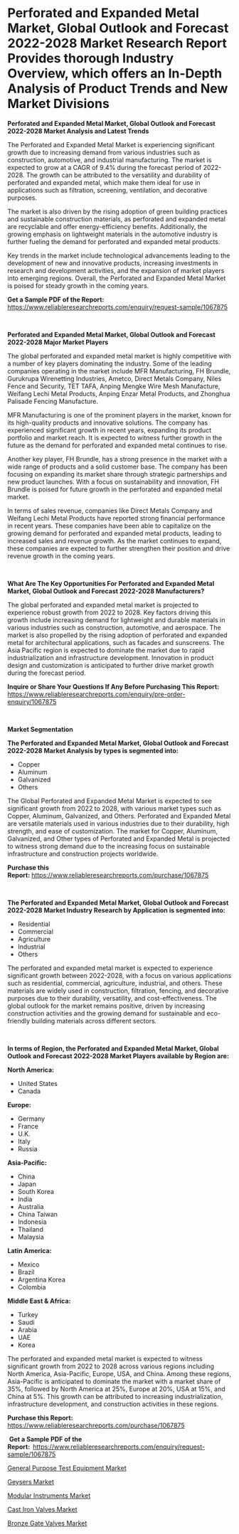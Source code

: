 <p><h1>Perforated and Expanded Metal Market, Global Outlook and Forecast 2022-2028 Market Research Report Provides thorough Industry Overview, which offers an In-Depth Analysis of Product Trends and New Market Divisions</h1></p><p><strong>Perforated and Expanded Metal Market, Global Outlook and Forecast 2022-2028 Market Analysis and Latest Trends</strong></p>
<p><p>The Perforated and Expanded Metal Market is experiencing significant growth due to increasing demand from various industries such as construction, automotive, and industrial manufacturing. The market is expected to grow at a CAGR of 9.4% during the forecast period of 2022-2028. The growth can be attributed to the versatility and durability of perforated and expanded metal, which make them ideal for use in applications such as filtration, screening, ventilation, and decorative purposes.</p><p>The market is also driven by the rising adoption of green building practices and sustainable construction materials, as perforated and expanded metal are recyclable and offer energy-efficiency benefits. Additionally, the growing emphasis on lightweight materials in the automotive industry is further fueling the demand for perforated and expanded metal products.</p><p>Key trends in the market include technological advancements leading to the development of new and innovative products, increasing investments in research and development activities, and the expansion of market players into emerging regions. Overall, the Perforated and Expanded Metal Market is poised for steady growth in the coming years.</p></p>
<p><strong>Get a Sample PDF of the Report:&nbsp;</strong> <a href="https://www.reliableresearchreports.com/enquiry/request-sample/1067875">https://www.reliableresearchreports.com/enquiry/request-sample/1067875</a></p>
<p>&nbsp;</p>
<p><strong>Perforated and Expanded Metal Market, Global Outlook and Forecast 2022-2028 Major Market Players</strong></p>
<p><p>The global perforated and expanded metal market is highly competitive with a number of key players dominating the industry. Some of the leading companies operating in the market include MFR Manufacturing, FH Brundle, Gurukrupa Wirenetting Industries, Ametco, Direct Metals Company, Niles Fence and Security, TET TAFA, Anping Mengke Wire Mesh Manufacture, Weifang Lechi Metal Products, Anping Enzar Metal Products, and Zhonghua Palisade Fencing Manufacture.</p><p>MFR Manufacturing is one of the prominent players in the market, known for its high-quality products and innovative solutions. The company has experienced significant growth in recent years, expanding its product portfolio and market reach. It is expected to witness further growth in the future as the demand for perforated and expanded metal continues to rise.</p><p>Another key player, FH Brundle, has a strong presence in the market with a wide range of products and a solid customer base. The company has been focusing on expanding its market share through strategic partnerships and new product launches. With a focus on sustainability and innovation, FH Brundle is poised for future growth in the perforated and expanded metal market.</p><p>In terms of sales revenue, companies like Direct Metals Company and Weifang Lechi Metal Products have reported strong financial performance in recent years. These companies have been able to capitalize on the growing demand for perforated and expanded metal products, leading to increased sales and revenue growth. As the market continues to expand, these companies are expected to further strengthen their position and drive revenue growth in the coming years.</p></p>
<p>&nbsp;</p>
<p><strong>What Are The Key Opportunities For Perforated and Expanded Metal Market, Global Outlook and Forecast 2022-2028 Manufacturers?</strong></p>
<p><p>The global perforated and expanded metal market is projected to experience robust growth from 2022 to 2028. Key factors driving this growth include increasing demand for lightweight and durable materials in various industries such as construction, automotive, and aerospace. The market is also propelled by the rising adoption of perforated and expanded metal for architectural applications, such as facades and sunscreens. The Asia Pacific region is expected to dominate the market due to rapid industrialization and infrastructure development. Innovation in product design and customization is anticipated to further drive market growth during the forecast period.</p></p>
<p><strong>Inquire or Share Your Questions If Any Before Purchasing This Report:</strong> <a href="https://www.reliableresearchreports.com/enquiry/pre-order-enquiry/1067875">https://www.reliableresearchreports.com/enquiry/pre-order-enquiry/1067875</a></p>
<p>&nbsp;</p>
<p><strong>Market Segmentation</strong></p>
<p><strong>The Perforated and Expanded Metal Market, Global Outlook and Forecast 2022-2028 Market Analysis by types is segmented into:</strong></p>
<p><ul><li>Copper</li><li>Aluminum</li><li>Galvanized</li><li>Others</li></ul></p>
<p><p>The Global Perforated and Expanded Metal Market is expected to see significant growth from 2022 to 2028, with various market types such as Copper, Aluminum, Galvanized, and Others. Perforated and Expanded Metal are versatile materials used in various industries due to their durability, high strength, and ease of customization. The market for Copper, Aluminum, Galvanized, and Other types of Perforated and Expanded Metal is projected to witness strong demand due to the increasing focus on sustainable infrastructure and construction projects worldwide.</p></p>
<p><strong>Purchase this Report:&nbsp;</strong><a href="https://www.reliableresearchreports.com/purchase/1067875">https://www.reliableresearchreports.com/purchase/1067875</a></p>
<p>&nbsp;</p>
<p><strong>The Perforated and Expanded Metal Market, Global Outlook and Forecast 2022-2028 Market Industry Research by Application is segmented into:</strong></p>
<p><ul><li>Residential</li><li>Commercial</li><li>Agriculture</li><li>Industrial</li><li>Others</li></ul></p>
<p><p>The perforated and expanded metal market is expected to experience significant growth between 2022-2028, with a focus on various applications such as residential, commercial, agriculture, industrial, and others. These materials are widely used in construction, filtration, fencing, and decorative purposes due to their durability, versatility, and cost-effectiveness. The global outlook for the market remains positive, driven by increasing construction activities and the growing demand for sustainable and eco-friendly building materials across different sectors.</p></p>
<p>&nbsp;</p>
<p><strong>In terms of Region, the Perforated and Expanded Metal Market, Global Outlook and Forecast 2022-2028 Market Players available by Region are:</strong></p>
<p>
    <p> <strong> North America: </strong>
        <ul>
            <li>United States</li>
            <li>Canada</li>
        </ul>
        </p> 
    <p> <strong> Europe: </strong>
        <ul>
            <li>Germany</li>
            <li>France</li>
            <li>U.K.</li>
            <li>Italy</li>
            <li>Russia</li>
        </ul>
        </p> 
    <p> <strong> Asia-Pacific: </strong>
        <ul>
            <li>China</li>
            <li>Japan</li>
            <li>South Korea</li>
            <li>India</li>
            <li>Australia</li>
            <li>China Taiwan</li>
            <li>Indonesia</li>
            <li>Thailand</li>
            <li>Malaysia</li>
        </ul>
        </p> 
    <p> <strong> Latin America: </strong>
        <ul>
            <li>Mexico</li>
            <li>Brazil</li>
            <li>Argentina Korea</li>
            <li>Colombia</li>
        </ul>
        </p> 
    <p> <strong> Middle East & Africa: </strong>
        <ul>
            <li>Turkey</li>
            <li>Saudi</li>
            <li>Arabia</li>
            <li>UAE</li>
            <li>Korea</li>
        </ul>
    </p>
    </p>
<p><p>The perforated and expanded metal market is expected to witness significant growth from 2022 to 2028 across various regions including North America, Asia-Pacific, Europe, USA, and China. Among these regions, Asia-Pacific is anticipated to dominate the market with a market share of 35%, followed by North America at 25%, Europe at 20%, USA at 15%, and China at 5%. This growth can be attributed to increasing industrialization, infrastructure development, and construction activities in these regions.</p></p>
<p><strong>Purchase this Report: </strong><a href="https://www.reliableresearchreports.com/purchase/1067875">https://www.reliableresearchreports.com/purchase/1067875</a></p>
<p>&nbsp;<strong>Get a Sample PDF of the Report:&nbsp;&nbsp;</strong><a href="https://www.reliableresearchreports.com/enquiry/request-sample/1067875">https://www.reliableresearchreports.com/enquiry/request-sample/1067875</a></p>
<p><strong></strong></p>
<p><p><a href="https://medium.com/@annaalexander40/general-purpose-test-equipment-market-the-key-to-successful-business-strategy-forecast-till-2031-f7b291b7d377">General Purpose Test Equipment Market</a></p><p><a href="https://medium.com/@annaalexander40/geysers-nbsp-market-focuses-on-market-share-size-and-projected-forecast-till-2031-4f28bd0643ec">Geysers Market</a></p><p><a href="https://medium.com/@jeanklein09/modular-instruments-market-share-evolution-and-market-growth-trends-2024-2031-18378c31291c">Modular Instruments Market</a></p><p><a href="https://medium.com/@zoerees777/cast-iron-valves-nbsp-market-focuses-on-market-share-size-and-projected-forecast-till-2031-5ae84dc84453">Cast Iron Valves Market</a></p><p><a href="https://medium.com/@zoerees777/bronze-gate-valves-market-trends-forecast-and-competitive-analysis-to-2031-ffddfd9a30bf">Bronze Gate Valves Market</a></p></p>
